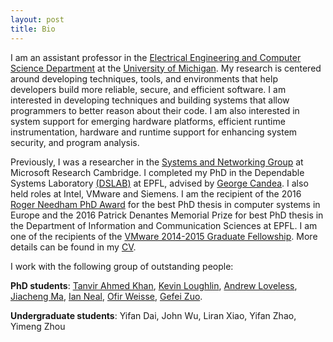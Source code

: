 ```yaml
---
layout: post
title: Bio
---
```


I am an assistant professor in the [Electrical Engineering and Computer Science Department](http://eecs.umich.edu/) at the [University of Michigan](http://umich.edu/). My research is centered around developing techniques, tools, and environments that help developers build more reliable, secure, and efficient software. I am interested in developing techniques and building systems that allow programmers to better reason about their code. I am also interested in system support for emerging hardware platforms, efficient runtime instrumentation, hardware and runtime support for enhancing system security, and program analysis.

Previously, I was a researcher in the [Systems and Networking Group](https://www.microsoft.com/en-us/research/group/cambridge-systems-and-networking/) at Microsoft Research Cambridge. I completed my PhD in the Dependable Systems Laboratory [(DSLAB)](http://dslab.epfl.ch/) at EPFL, advised by [George Candea](http://people.epfl.ch/george.candea). I also held roles at Intel, VMware and Siemens. I am the recipient of the 2016 [Roger Needham PhD Award](http://www.eurosys.org/awards/needham-award) for the best PhD thesis in computer systems in Europe and the 2016 Patrick Denantes Memorial Prize for best PhD thesis in the Department of Information and Communication Sciences at EPFL. I am one of the recipients of the <a href="https://labs.vmware.com/academic/vmware-2014-2015-graduate-fellowships" target="_top">VMware 2014-2015 Graduate Fellowship</a>. More details can be found in my <a href="{{ site.baseurl }}public/cv.pdf">CV</a>.

I work with the following group of outstanding people:

**PhD students**: [Tanvir Ahmed Khan](http://web.eecs.umich.edu/~takh/), [Kevin Loughlin](https://www.kevinloughlin.org/), [Andrew Loveless](http://andrewloveless.com/), [Jiacheng Ma](https://jcma.me/), [Ian Neal](http://about.iangneal.io/), [Ofir Weisse](http://www.ofirweisse.com/), [Gefei Zuo](https://web.eecs.umich.edu/~gefeizuo/).

**Undergraduate students**: Yifan Dai, John Wu, Liran Xiao, Yifan Zhao, Yimeng Zhou 